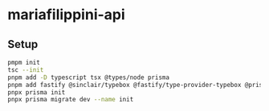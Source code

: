 # mariafilippini-api

## Setup

```sh
pmpm init
tsc --init
pnpm add -D typescript tsx @types/node prisma
pnpm add fastify @sinclair/typebox @fastify/type-provider-typebox @prisma/client
pnpx prisma init
pnpx prisma migrate dev --name init
```
